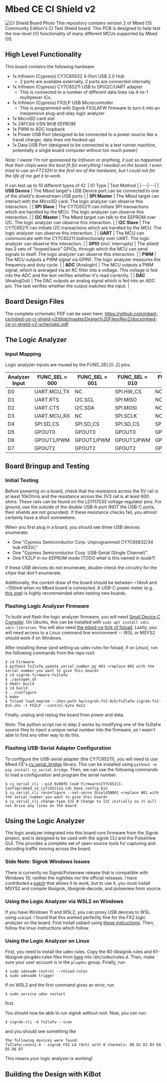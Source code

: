 # Mbed CE CI Shield v2
![CI Shield Board Photo](https://app.box.com/shared/static/sus1jw2syzq1cniygclq2agn0icui5ii.jpg)
This repository contains version 2 of Mbed OS Community Edition's CI Test Shield board.  This PCB is designed to help test the low-level I/O functionality of many different MCUs supported by Mbed OS.

## High Level Functionality
This board contains the following hardware:
- 1x Infineon (Cypress) CY7C65632 4-Port USB 2.0 Hub
  - 2 ports are available externally, 2 ports are connected internally
- 1x Infineon (Cypress) CY7C65211 USB to SPI/I2C/UART adapter
  - This is connected to a number of different data lines via 4-to-1 multiplexer ICs.
- 1x Infineon (Cypress) FX2LP USB Microcontroller
  - This is programmed with Sigrok FX2LAFW firmware to turn it into an inexpensive plug-and-play logic analyzer
- 1x MicroSD card slot
- 1x 24FC64-I/SN 8KiB EEPROM
- 1x PWM to ADC loopback
- 1x Power USB Port (designed to be connected to a power source like a travel charger, data lines not hooked up)
- 1x Data USB Port (designed to be connected to a test runner machine, potentially a single board computer without too much power)

*Note: I swear I'm not sponsored by Infineon or anything, it just so happened that their chips were the best fit for everything I needed on the board.  I even tried to use an FT232H in the first rev of the hardware, but I could not for the life of me get it to work.*

It can test up to 10 different types of IO:
| IO Type | Test Method |
|---|---|
| **USB Device** | The Mbed target's USB Device port can be connected to one of the shield's downstream USB ports |
| **SPI Master** | The Mbed target can interact with the MicroSD card.  The logic analyzer can observe this interaction. |
| **SPI Slave** | The CY7C65211 can initiate SPI transactions which are handled by the MCU.  The logic analyzer can observe this interaction. |
| **I2C Master** | The Mbed target can talk to the EEPROM over I2C.  The logic analyzer can observe this interaction. |
| **I2C Slave** | The CY7C65211 can initiate I2C transactions which are handled by the MCU.  The logic analyzer can observe this interaction. |
| **UART** | The MCU can communicate with the CY7C65211 bidirectionally over UART.  The logic analyzer can observe this interaction. |
| **GPIO** (incl. interrupts) | The shield has 3 sets of "looped back" GPIOs, through which the MCU can send signals to itself.  The logic analyzer can observe this interaction. |
| **PWM** | The MCU outputs a PWM signal via GPIN1.  The logic analyzer measures the frequency and duty cycle. |
| **ADC** (AnalogIn) | The MCU outputs a PWM signal, which is averaged via an RC filter into a voltage.  This voltage is fed into the ADC and the test verifies whether it's read correctly. |
| **DAC** (AnalogOut) | The DAC outputs an analog signal which is fed into an ADC pin.  The test verifies whether the output matches the input. |

## Board Design Files

The complete schematic PDF can be seen here: https://github.com/mbed-ce/mbed-ce-ci-shield-v2/blob/master/Design%20Files/Rev2/docs/mbed-ce-ci-shield-v2-schematic.pdf

## The Logic Analyzer

### Input Mapping

Logic analyzer inputs are muxed by the FUNC_SEL[0..2] pins.

| Analyzer Input | FUNC_SEL = 000 | FUNC_SEL = 001 | FUNC_SEL = 010 | FUNC_SEL = 1xx |
|---|---|---|---|---|
| D0 | UART.MCU_TX | NC | SPI.HW_CS | NC |
| D1 | UART.RTS | I2C.SCL | SPI.MISO | NC |
| D2 | UART.CTS | I2C.SDA | SPI.MOSI | NC |
| D3 | UART.MCU_RX | NC | SPI.SCLK | NC |
| D4 | SPI.SD_CS | SPI.SD_CS | SPI.SD_CS | SPI.SD_CS |
| D5 | GPOUT0 | GPOUT0 | GPOUT0 | GPOUT0 |
| D6 | GPOUT1/PWM | GPOUT1/PWM | GPOUT1/PWM | GPOUT1/PWM |
| D7 | GPOUT2 | GPOUT2 | GPOUT2 | GPOUT2 | 


## Board Bringup and Testing
### Initial Testing
Before powering on a board, check that the resistance across the 5V rail is at least 10kOhms and the resistance across the 3V3 rail is at least 600 ohms.  These rails can be found on the LD1117S33 voltage regulator pins. For ground, use the outside of the double USB-A port (NOT the USB-C ports, their shields are not grounded). If these resistance checks fail, you almost certainly have a short somewhere.

When you first plug in a board, you should see three USB devices enumerate:
- One "Cypress Semiconductor Corp. Unprogrammed CY7C65632/34 hub HX2VL"
- One "Cypress Semiconductor Corp. USB-Serial (Single Channel)"
- One FX2LP in no-EEPROM mode (TODO what is this named in lsusb?)

If these USB devices do not enumerate, double-check the circuitry for the chips that don't enumerate.

Additionally, the current draw of the board should be between ~14mA and ~100mA when no Mbed board is connected.  A USB-C power meter (e.g. [this one](https://www.amazon.com/YOJOCK-Multimeter-Capacity-Voltmeter-Detector/dp/B0B99Z2GJK/ref=sr_1_9?dib=eyJ2IjoiMSJ9.iX__gGmXBPxxHfNBzHxyfFgmTumfZEwPzNiqHgM-xjpKqZPnhOuJR1RiFy9FZd9ywnokZULX3uNuLn3wjPfRzMTa6wi9CuISauNXOu6fG7H42mFD_JcXo6YkIb4BTH0TeAXOhVcqFAUZVJzWdGv3LkE6tN-ZSztvhJ_B8Q743Y4SdjQ1yXoat4ZTFl21J7AWT0NIZBzon9ufCeXE1DIOapZ1UtwN8YUdWXMnL6Na9XfRSr-9XrJQDiP0O8BlMa1EuW7bwhreSt4rebeifAKf5IgKVMM9mwSHv_Q01_jeqCs.-UOXTx2C3OK_0aZgVHIznGnAXKxyaKn3s9FG-mkci_g&dib_tag=se&keywords=usb+c+power+meter&qid=1714315489&sr=8-9)) is highly recommended when testing new boards.

### Flashing Logic Analyzer Firmware

To build and flash the logic analyzer firmware, you will need [Small Device C Compiler](https://sdcc.sourceforge.net/).  On Ubuntu, this can be installed with `sudo apt install sdcc sdcc-libraries`.  You will also need [the mbed-ce fork of fxload](https://github.com/mbed-ce/fxload).  Lastly, you will need access to a Linux command line environment -- WSL or MSYS2 should work if on Windows.

After installing these (and setting up udev rules for fxload, if on Linux), run the following commands from the repo root:

```
$ cd Firmware
$ python3 fx2lafw_update_serial_number.py 001 <replace 001 with the serial number you want to give this board>
$ cd sigrok-firmware-fx2lafw
$ ./autogen.sh
$ mkdir build
$ cd build
$ ../configure
$ make
$ fxload load_eeprom --ihex-path hw/sigrok-fx2-8ch/fx2lafw-sigrok-fx2-8ch.ihx -t FX2LP --control-byte 0xC2
```

Finally, unplug and replug the board from power and data.

Note: The python script run in step 2 works by modifying one of the fx2lafw source files to inject a unique serial number into the firmware, as I wasn't able to find any other way to do this.

### Flashing USB-Serial Adapter Configuration

To configure the USB-serial adapter (the CY7C65211), you will need to use Mbed CE's [cy_serial_bridge](https://github.com/mbed-ce/cy_serial_bridge) library.  This can be installed using `python3 -m pip install cy_serial_bridge`.  Then, we can use the following commands to load a configuration and program the serial number.

```
$ cy_serial_cli --pid 0x00fb load Firmware\CY7C65211-Configs\mbed_ce_cy7c65211a_cdc_base_config.bin
$ cy_serial_cli reconfigure --set-serno ShieldSN001 <replace 001 with the serial number you want to give this board>
$ cy_serial_cli change-type I2C # Change to I2C initially so it will not drive any lines on the board
```

## Using the Logic Analyzer
The logic analyzer integrated into this board runs firmware from the Sigrok project, and is designed to be used with the sigrok CLI and the PulseView GUI.  This provides a complete set of open-source tools for capturing and decoding traffic moving across the board.

### Side Note: Sigrok Windows Issues
There is currently no Sigrok/Pulseview release that is compatible with Windows 10; neither the nightlies nor the official releases.  I have contributed a [patch](https://github.com/sigrokproject/libsigrok/pull/242) that allows it to work, but to use it, you must install MSYS2 and compile libsigrok, libsigrok-decode, and pulseview from source.

### Using the Logic Analyzer via WSL2 on Windows
If you have Windows 11 and WSL2, you can proxy USB devices to WSL using `usbipd`.  I found that this worked perfectly fine for the FX2 logic analyzer on the board.  First install usbipd using [these instructions](https://github.com/dorssel/usbipd-win/wiki/WSL-support).  Then, follow the linux instructions which follow.

### Using the Logic Analyzer on Linux
First, you need to install the udev rules. Copy the 60-libsigrok.rules and 61-libsigrok-plugdev.rules files from [here](https://github.com/sigrokproject/libsigrok/blob/master/contrib/) into /etc/udev/rules.d.  Then, make sure your user account is in the `plugdev` group.  Finally, run:
```
$ sudo udevadm control --reload-rules
$ sudo udevadm trigger
```

If on WSL2 and the first command gives an error, run
```
$ sudo service udev restart
```
first.

You should now be able to run sigrok without root.  Now, you can run:
```
$ sigrok-cli -d fx2lafw --scan
```
and you should see something like
```
The following devices were found:
fx2lafw:conn=1.4 - sigrok FX2 LA (8ch) with 8 channels: D0 D1 D2 D3 D4 D5 D6 D7
```
This means your logic analyzer is working!


## Building the Design with KiBot
